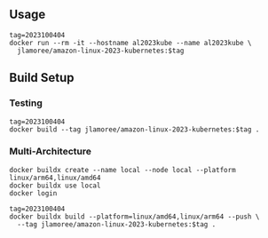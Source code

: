 ## Usage

```shell
tag=2023100404
docker run --rm -it --hostname al2023kube --name al2023kube \
  jlamoree/amazon-linux-2023-kubernetes:$tag
```

## Build Setup

### Testing
```shell
tag=2023100404
docker build --tag jlamoree/amazon-linux-2023-kubernetes:$tag . 
```

### Multi-Architecture
```shell
docker buildx create --name local --node local --platform linux/arm64,linux/amd64
docker buildx use local
docker login

tag=2023100404
docker buildx build --platform=linux/amd64,linux/arm64 --push \
  --tag jlamoree/amazon-linux-2023-kubernetes:$tag .
```
